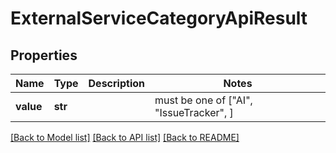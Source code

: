 # ExternalServiceCategoryApiResult


## Properties
Name | Type | Description | Notes
------------ | ------------- | ------------- | -------------
**value** | **str** |  |  must be one of ["AI", "IssueTracker", ]

[[Back to Model list]](../README.md#documentation-for-models) [[Back to API list]](../README.md#documentation-for-api-endpoints) [[Back to README]](../README.md)


